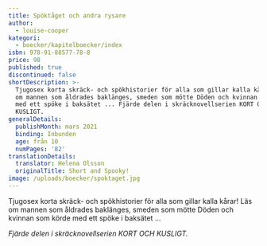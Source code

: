 ```yaml
---
title: Spöktåget och andra rysare
author:
  - louise-cooper
kategori:
  - boecker/kapitelboecker/index
isbn: 978-91-88577-78-8
price: 98
published: true
discontinued: false
shortDescription: >-
  Tjugosex korta skräck- och spökhistorier för alla som gillar kalla kårar! Läs
  om mannen som åldrades baklänges, smeden som mötte Döden och kvinnan som körde
  med ett spöke i baksätet ... Fjärde delen i skräcknovellserien KORT OCH
  KUSLIGT.
generalDetails:
  publishMonth: mars 2021
  binding: Inbunden
  age: från 10
  numPages: '82'
translationDetails:
  translator: Helena Olsson
  originalTitle: Short and Spooky!
image: /uploads/boecker/spoktaget.jpg
---
```

Tjugosex korta skräck- och spökhistorier för alla som gillar kalla kårar! Läs om mannen som åldrades baklänges, smeden som mötte Döden och kvinnan som körde med ett spöke i baksätet ...

_Fjärde delen i skräcknovellserien KORT OCH KUSLIGT._
